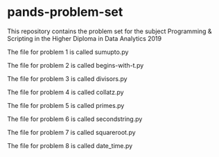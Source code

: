 # pands-problem-set

This repository contains the problem set for the subject Programming & Scripting in the Higher Diploma in Data Analytics 2019 

The file for problem 1 is called sumupto.py

The file for problem 2 is called begins-with-t.py

The file for problem 3 is called divisors.py

The file for problem 4 is called collatz.py

The file for problem 5 is called primes.py

The file for problem 6 is called secondstring.py

The file for problem 7 is called squareroot.py

The file for problem 8 is called date_time.py